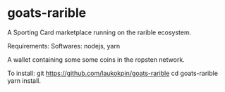 # goats-rarible
A Sporting Card marketplace running on the rarible ecosystem.

Requirements: 
  Softwares: nodejs, yarn

  A wallet containing some some coins in the ropsten network.

To install: 
git https://github.com/laukokpin/goats-rarible
cd goats-rarible
yarn install.
